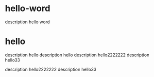 # hello-word
description hello word
# hello
description hello
description hello
description hello2222222
description hello33

description hello2222222
description hello33
